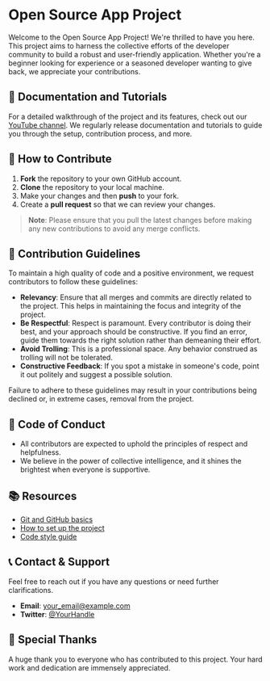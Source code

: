 # Open Source App Project

Welcome to the Open Source App Project! We're thrilled to have you here. This project aims to harness the collective efforts of the developer community to build a robust and user-friendly application. Whether you're a beginner looking for experience or a seasoned developer wanting to give back, we appreciate your contributions.

## 🎥 Documentation and Tutorials

For a detailed walkthrough of the project and its features, check out our [YouTube channel]([YOUR_YOUTUBE_LINK_HERE](https://www.youtube.com/channel/UCJOg1YChJeVoK3k84UHq6rg)). We regularly release documentation and tutorials to guide you through the setup, contribution process, and more.

## 🤝 How to Contribute

1. **Fork** the repository to your own GitHub account.
2. **Clone** the repository to your local machine.
3. Make your changes and then **push** to your fork.
4. Create a **pull request** so that we can review your changes.

> **Note**: Please ensure that you pull the latest changes before making any new contributions to avoid any merge conflicts.

## 📜 Contribution Guidelines

To maintain a high quality of code and a positive environment, we request contributors to follow these guidelines:

- **Relevancy**: Ensure that all merges and commits are directly related to the project. This helps in maintaining the focus and integrity of the project.
- **Be Respectful**: Respect is paramount. Every contributor is doing their best, and your approach should be constructive. If you find an error, guide them towards the right solution rather than demeaning their effort.
- **Avoid Trolling**: This is a professional space. Any behavior construed as trolling will not be tolerated.
- **Constructive Feedback**: If you spot a mistake in someone's code, point it out politely and suggest a possible solution.

Failure to adhere to these guidelines may result in your contributions being declined or, in extreme cases, removal from the project.

## 📌 Code of Conduct

* All contributors are expected to uphold the principles of respect and helpfulness. 
* We believe in the power of collective intelligence, and it shines the brightest when everyone is supportive.

## 📚 Resources

- [Git and GitHub basics](YOUR_LINK_TO_TUTORIAL_IF_ANY)
- [How to set up the project](YOUR_LINK_TO_SETUP_GUIDE)
- [Code style guide](YOUR_LINK_TO_STYLE_GUIDE)

## 📞 Contact & Support

Feel free to reach out if you have any questions or need further clarifications.

- **Email**: [your_email@example.com](mailto:your_email@example.com)
- **Twitter**: [@YourHandle](https://twitter.com/YourHandle)

## 🌟 Special Thanks

A huge thank you to everyone who has contributed to this project. Your hard work and dedication are immensely appreciated.
